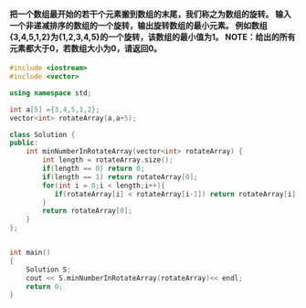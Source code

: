 #### 把一个数组最开始的若干个元素搬到数组的末尾，我们称之为数组的旋转。 输入一个非递减排序的数组的一个旋转，输出旋转数组的最小元素。 例如数组{3,4,5,1,2}为{1,2,3,4,5}的一个旋转，该数组的最小值为1。 NOTE：给出的所有元素都大于0，若数组大小为0，请返回0。
```cpp
#include <iostream>
#include <vector>

using namespace std;

int a[5] ={3,4,5,1,2};
vector<int> rotateArray(a,a+5);

class Solution {
public:
    int minNumberInRotateArray(vector<int> rotateArray) {
        int length = rotateArray.size();
        if(length == 0) return 0;
        if(length == 1) return rotateArray[0];
        for(int i = 0;i < length;i++){
           if(rotateArray[i] < rotateArray[i-1]) return rotateArray[i];
        }
        return rotateArray[0];
    }
};


int main()
{
    Solution S;
    cout << S.minNumberInRotateArray(rotateArray)<< endl;
    return 0;
}
```
